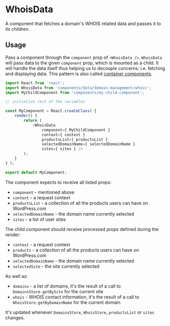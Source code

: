 WhoisData
=========

A component that fetches a domain's WHOIS related data and passes it to its children.

## Usage

Pass a component through the `component` prop of `<WhoisData />`. `WhoisData` will pass data to the given `component` prop, which is mounted as a child.
It will handle the data itself thus helping us to decouple concerns: i.e. fetching and displaying data. This pattern is also called [container components](https://medium.com/@learnreact/container-components-c0e67432e005).

```js
import React from 'react';
import WhoisData from 'components/data/domain-management/whois';
import MyChildComponent from 'components/my-child-component';

// initialize rest of the variables

const MyComponent = React.createClass( {
	render() {
		return (
			<WhoisData
				component={ MyChildComponent }
				context={ context }
				productsList={ productsList }
				selectedDomainName={ selectedDomainName }
				sites={ sites } />
		);
	}
} );

export default MyComponent;
```

The component expects to receive all listed props:

* `component` - mentioned above
* `context` - a request context
* `productsList` - a collection of all the products users can have on WordPress.com
* `selectedDomainName` - the domain name currently selected 
* `sites` - a list of user sites 

The child component should receive processed props defined during the render:

* `context` - a request context
* `products` - a collection of all the products users can have on WordPress.com
* `selectedDomainName` - the domain name currently selected 
* `selectedSite` - the site currently selected  

As well as:

* `domains` - a list of domains, it's the result of a call to `DomainsStore.getBySite` for the current site
* `whois` - WHOIS contact information, it's the result of a call to `WhoisStore.getByDomainName` for the current domain  

It's updated whenever `DomainsStore`, `WhoisStore`, `productsList` or `sites` changes.
